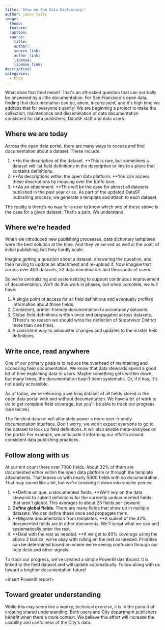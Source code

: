 ```yaml
---
title: 'Show me the Data Dictionary!'
author: jason_lally
image:
  thumb:
  feature:
  caption:
  source:
    title:
    author:
    source_link:
    author_link:
    license:
    license_link:
description:
categories:
  - blog
---
```



What does that field mean? That's an oft-asked question that can normally be answered by a little documentation. For San Francisco's open data, finding that documentation can be, ahem, inconsistent, and it's high time we address that for everyone's sanity! We are beginning a project to make the collection, maintenance and dissemination of data documentation consistent for data publishers, DataSF staff and data users.

## Where we are today

Across the open data portal, there are many ways to access and find documentation about a dataset. These include:

1. **In the description of the dataset.&nbsp;**This is rare, but sometimes a dataset will list field definitions in the description or link to a place that contains definitions.
2. **As descriptions within the open data platform.&nbsp;**You can access these descriptions by mousing over the (i)nfo icon.
3. **As an attachment.&nbsp;**This will be the case for almost all datasets published in the past year or so. As part of the updated DataSF publishing process, we generate a template and attach to each dataset.


The reality is there's no way for a user to know which one of these above is the case for a given dataset. That's a pain. We understand.

## Where we're headed

When we introduced new publishing processes, data dictionary templates were the best solution at the time. And they've served us well at the point of initial publishing, but they hardly scale.

Imagine getting a question about a dataset, answering the question, and then having to update an attachment and re-upload it. Now imagine that across over 400 datasets, 52 data coordinators and thousands of users.

So we're centralizing and systematizing to support continuous improvement of documentation. We'll do this work in phases, but when complete, we will have:

1. A single point of access for all field definitions and eventually profiled information about those fields.
2. Consistent, printer-friendly documentation to accompany datasets.
3. Global field definitions written once and propagated across datasets. (There's no reason we should write the definition of Supervisor District more than one time).
4. A consistent way to administer changes and updates to the master field definitions.


## Write once, read anywhere

One of our primary goals is to reduce the overhead of maintaining and accessing field documentation. We know that data stewards spend a good bit of time explaining data to users. Maybe something gets written down, but many times, the documentation hasn't been systematic. Or, if it has, it's not easily accessible.

As of today, we're releasing a working dataset of all fields stored in the open data portal with and without documentation. We have a bit of work to do to get complete field coverage, but you'll be able to track our progress (see below).

The finished dataset will ultimately power a more user-friendly documentation interface. Don't worry, we won't expect everyone to go to the dataset to look up field definitions. It will also enable meta-analyses on the portal. For example, we anticipate it informing our efforts around consistent data publishing practices.

## Follow along with us

At current count there over 7000 fields. About 32% of them are documented either within the open data platform or through the template attachments. That leaves us with nearly 5000 fields with no documentation. That may sound like a lot, but we're breaking it down into smaller pieces:

1. **Define unique, undocumented fields.&nbsp;**We'll rely on the data stewards to submit definitions for the currently undocumented fields that aren't global. This averages to about 25 fields per steward.
2. **Define global fields.** There are many fields that show up in multiple datasets. We can define these once and propagate them.
3. **Migrate documentation from templates.&nbsp;**A subset of the 32% documented fields are in other documents. We'll script what we can and systematically enter the rest.
4. **Deal with the rest as needed.&nbsp;**If we get to 80% coverage using the above 3 tactics, we're okay with rolling on the rest as needed. Priorities can be determined based on where we're seeing confusion through our help desk and other signals.


To track our progress, we've created a simple PowerBI dashboard. It is linked to the field dataset and will update automatically. Follow along with us toward a brighter documentation future!

&lt;insert PowerBI report&gt;

## Toward greater understanding

While this may seem like a wonky, technical exercise, it is in the pursuit of creating shared understanding. Both users and City department publishers benefit when there's more context. We believe this effort will increase the usability and usefulness of the City's data.